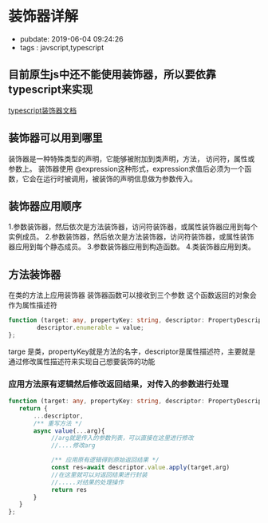 # 装饰器详解
- pubdate: 2019-06-04 09:24:26
- tags : javscript,typescript

目前原生js中还不能使用装饰器，所以要依靠typescript来实现
---------------

[typescript装饰器文档](https://www.tslang.cn/docs/handbook/decorators.html)

## 装饰器可以用到哪里
装饰器是一种特殊类型的声明，它能够被附加到类声明，方法， 访问符，属性或参数上。 装饰器使用 @expression这种形式，expression求值后必须为一个函数，它会在运行时被调用，被装饰的声明信息做为参数传入。

## 装饰器应用顺序
1.参数装饰器，然后依次是方法装饰器，访问符装饰器，或属性装饰器应用到每个实例成员。
2.参数装饰器，然后依次是方法装饰器，访问符装饰器，或属性装饰器应用到每个静态成员。
3.参数装饰器应用到构造函数。
4.类装饰器应用到类。

## 方法装饰器
在类的方法上应用装饰器 装饰器函数可以接收到三个参数 这个函数返回的对象会作为属性描述符

```typescript
function (target: any, propertyKey: string, descriptor: PropertyDescriptor) {
        descriptor.enumerable = value;
};
```

targe 是类，propertyKey就是方法的名字，descriptor是属性描述符，主要就是通过修改属性描述符来实现自己想要装饰的功能

### 应用方法原有逻辑然后修改返回结果，对传入的参数进行处理
```typescript
function (target: any, propertyKey: string, descriptor: PropertyDescriptor) {
   return {
       ...descriptor,
       /** 重写方法 */
       async value(...arg){
            //arg就是传入的参数列表，可以直接在这里进行修改
            //....修改arg

            /** 应用原有逻辑得到原始返回结果 */
            const res=await descriptor.value.apply(target,arg)
            //在这里就可以对返回结果进行封装
            //.....对结果的处理操作
            return res
       }
   }
};
```